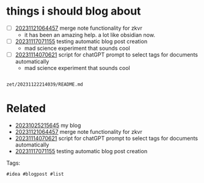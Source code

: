# things i should blog about

- [ ] [20231121064457](/zet/20231121064457/README.md) merge note functionality for zkvr
  - it has been an amazing help. a lot like obsidian now.
- [ ] [20231117071155](/zet/20231117071155/README.md) testing automatic blog post creation
  - mad science experiment that sounds cool
- [ ] [20231114070621](/zet/20231114070621/README.md) script for chatGPT prompt to select tags for documents automatically
  - mad science experiment that sounds cool

```
```

` zet/20231122214039/README.md `

# Related

- [20231025215645](/zet/20231025215645/README.md) my blog
- [20231121064457](/zet/20231121064457/README.md) merge note functionality for zkvr
- [20231114070621](/zet/20231114070621/README.md) script for chatGPT prompt to select tags for documents automatically
- [20231117071155](/zet/20231117071155/README.md) testing automatic blog post creation

Tags:

    #idea #blogpost #list
